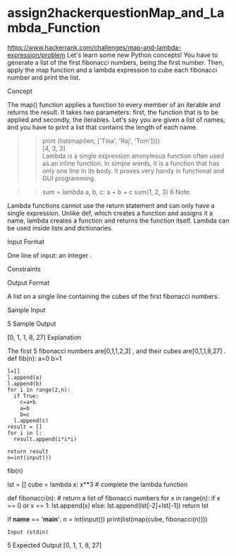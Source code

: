 # assign2hackerquestionMap_and_Lambda_Function
https://www.hackerrank.com/challenges/map-and-lambda-expression/problem
Let's learn some new Python concepts! You have to generate a list of the first  fibonacci numbers,  being the first number. Then, apply the map function and a lambda expression to cube each fibonacci number and print the list.

Concept

The map() function applies a function to every member of an iterable and returns the result. It takes two parameters: first, the function that is to be applied and secondly, the iterables.
Let's say you are given a list of names, and you have to print a list that contains the length of each name.

>> print (list(map(len, ['Tina', 'Raj', 'Tom'])))  
[4, 3, 3]  
Lambda is a single expression anonymous function often used as an inline function. In simple words, it is a function that has only one line in its body. It proves very handy in functional and GUI programming.

>> sum = lambda a, b, c: a + b + c
>> sum(1, 2, 3)
6
Note:

Lambda functions cannot use the return statement and can only have a single expression. Unlike def, which creates a function and assigns it a name, lambda creates a function and returns the function itself. Lambda can be used inside lists and dictionaries.

Input Format

One line of input: an integer .

Constraints


Output Format

A list on a single line containing the cubes of the first  fibonacci numbers.

Sample Input

5
Sample Output

[0, 1, 1, 8, 27]
Explanation

The first 5 fibonacci numbers are[0,1,1,2,3] , and their cubes are[0,1,1,8,27] .
def fib(n):
    a=0
    b=1
  
    l=[]
    l.append(a)
    l.append(b)
    for i in range(2,n):
      if True:
        c=a+b
        a=b
        b=c
      l.append(c) 
    result = []
    for i in l:
      result.append(i*i*i)
    
    return result
    n=int(input())
fib(n)


lst = []
cube = lambda x: x**3 
    # complete the lambda function 

def fibonacci(n):
    # return a list of fibonacci numbers
    for x in range(n):
        if x == 0 or x == 1:
           lst.append(x)
        else:
            lst.append(lst[-2]+lst[-1])
    return lst

if __name__ == '__main__':
    n = int(input())
    print(list(map(cube, fibonacci(n))))

    Input (stdin)
5
Expected Output
[0, 1, 1, 8, 27]
